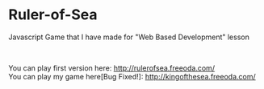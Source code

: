 # Ruler-of-Sea
Javascript Game that I have made for "Web Based Development" lesson

</br>

You can play first version here: http://rulerofsea.freeoda.com/</br>
You can play my game here[Bug Fixed!]: http://kingofthesea.freeoda.com/
